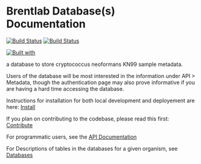 # Brentlab Database(s) Documentation

[![Build Status](https://www.travis-ci.com/BrentLab/S288CR64_database.svg?branch=main)](https://www.travis-ci.com/BrentLab/S288CR64_database) 
[![Build Status](https://www.travis-ci.com/BrentLab/KN99_database.svg?branch=main)](https://www.travis-ci.com/BrentLab/KN99_database)  

[![Built with](https://img.shields.io/badge/Built_with-Cookiecutter_Django_Rest-F7B633.svg)](https://github.com/agconti/cookiecutter-django-rest)

a database to store cryptococcus neoformans KN99 sample metadata.

Users of the database will be most interested in the information under API > Metadata, though the authentication page may also prove informative if you are having a hard time accessing the database.

Instructions for installation for both local development and deployement are here: [Install](Development/install)

If you plan on contributing to the codebase, please read this first: [Contribute](Development/contribute)

For programmatic users, see the [API Documentation](Api/)

For Descriptions of tables in the databases for a given organism, see [Databases](Databases/)